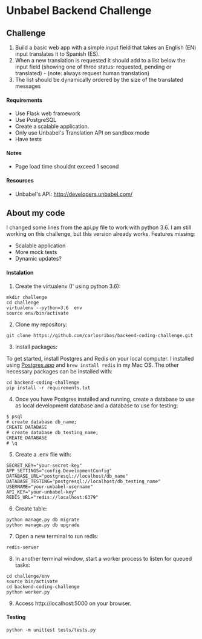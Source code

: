 # Unbabel Backend Challenge

## Challenge

1) Build a basic web app with a simple input field that takes an English (EN) input translates it to Spanish (ES).
2) When a new translation is requested it should add to a list below the input field (showing one of three status: requested, pending or translated) - (note: always request human translation)
3) The list should be dynamically ordered by the size of the translated messages

#### Requirements
* Use Flask web framework
* Use PostgreSQL
* Create a scalable application. 
* Only use Unbabel's Translation API on sandbox mode
* Have tests

#### Notes
* Page load time shouldnt exceed 1 second

#### Resources
* Unbabel's API: http://developers.unbabel.com/

## About my code

I changed some lines from the api.py file to work with python 3.6. I am still working on this challenge, but this version already works. Features missing: 

- Scalable application
- More mock tests 
- Dynamic updates?

#### Instalation
1) Create the virtualenv (I' using python 3.6):
```
mkdir challenge
cd challenge
virtualenv --python=3.6  env
source env/bin/activate
```

2) Clone my repository:
```
git clone https://github.com/carlosribas/backend-coding-challenge.git
``` 

3) Install packages:

To get started, install Postgres and Redis on your local computer. I installed using [Postgres.app](https://postgresapp.com/) and `brew install redis` in my Mac OS. The other necessary packages can be installed with:
```
cd backend-coding-challenge
pip install -r requirements.txt
``` 

4) Once you have Postgres installed and running, create a database to use as local development database and a database to use for testing:
``` 
$ psql
# create database db_name;
CREATE DATABASE
# create database db_testing_name;
CREATE DATABASE
# \q
``` 

5) Create a .env file with:
```
SECRET_KEY="your-secret-key"
APP_SETTINGS="config.DevelopmentConfig"
DATABASE_URL="postgresql://localhost/db_name"
DATABASE_TESTING="postgresql://localhost/db_testing_name"
USERNAME="your-unbabel-username"
API_KEY="your-unbabel-key"
REDIS_URL="redis://localhost:6379"
``` 
 
6) Create table:
```
python manage.py db migrate
python manage.py db upgrade
``` 

7) Open a new terminal to run redis:
```
redis-server
``` 

8) In another terminal window, start a worker process to listen for queued tasks:
```
cd challenge/env
source bin/activate
cd backend-coding-challenge
python worker.py
``` 

9) Access http://localhost:5000 on your browser.

#### Testing

```
python -m unittest tests/tests.py
```